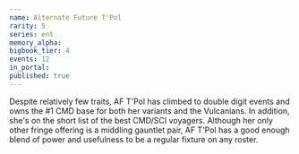 ```yaml
---
name: Alternate Future T'Pol
rarity: 5
series: ent
memory_alpha:
bigbook_tier: 4
events: 12
in_portal:
published: true
---
```


Despite relatively few traits, AF T'Pol has climbed to double digit events and owns the #1 CMD base for both her variants and the Vulcanians. In addition, she's on the short list of the best CMD/SCI voyagers. Although her only other fringe offering is a middling gauntlet pair, AF T'Pol has a good enough blend of power and usefulness to be a regular fixture on any roster.
